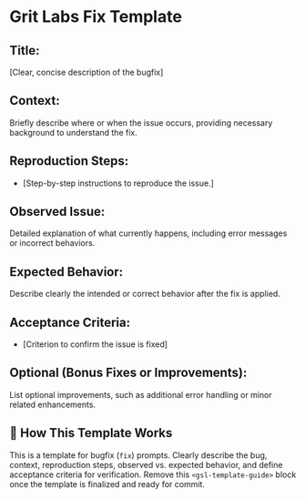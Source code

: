 <gsl-template type="fix" trace_id="YYYYMMDDTHHMMSS±HHMM">
<gsl-header>

# Grit Labs Fix Template
</gsl-header>

<gsl-block>

<gsl-label>

## Title:
</gsl-label>
<gsl-title>

[Clear, concise description of the bugfix]

</gsl-title>

<gsl-label>

## Context:
</gsl-label>
<gsl-description>

Briefly describe where or when the issue occurs, providing necessary background to understand the fix.

</gsl-description>

<gsl-label>

## Reproduction Steps:
</gsl-label>
<gsl-repro-steps>

<gsl-step>

- [Step-by-step instructions to reproduce the issue.]
</gsl-step>

<!-- Add additional steps as needed -->

</gsl-repro-steps>

<gsl-label>

## Observed Issue:
</gsl-label>
<gsl-description>

Detailed explanation of what currently happens, including error messages or incorrect behaviors.
</gsl-description>

<gsl-label>

## Expected Behavior:
</gsl-label>
<gsl-description>

Describe clearly the intended or correct behavior after the fix is applied.
</gsl-description>

<gsl-label>

## Acceptance Criteria:
</gsl-label>
<gsl-acceptance-criteria>

<gsl-criterion>

- [Criterion to confirm the issue is fixed]
</gsl-criterion>

<!-- Add additional criteria as needed -->

</gsl-acceptance-criteria>

<gsl-label>

## Optional (Bonus Fixes or Improvements):
</gsl-label>
<gsl-description>

List optional improvements, such as additional error handling or minor related enhancements.

</gsl-description>

</gsl-block>

<gsl-template-guide>

## 📌 How This Template Works

This is a template for bugfix (`fix`) prompts. Clearly describe the bug, context, reproduction steps, observed vs. expected behavior, and define acceptance criteria for verification. Remove this `<gsl-template-guide>` block once the template is finalized and ready for commit.

</gsl-template-guide>

</gsl-template>